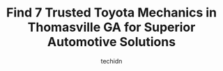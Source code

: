 ---
layout: ampstory
image: https://images.unsplash.com/photo-1513219872556-78665cfff8bb?ixlib=rb-4.0.3&ixid=MnwxMjA3fDB8MHxwaG90by1wYWdlfHx8fGVufDB8fHx8&auto=format&fit=crop&w=640&h=853&q=80
author: techidn
featured: false
description: Trust your vehicles maintenance and repairs to the 7 best Toyota Mechanic in Thomasville GA, USA. With their extensive experience, cutting-edge technology, and commitment to customer satisf
title: Find 7 Trusted Toyota Mechanics in Thomasville GA for Superior Automotive Solutions
cover:
   title: Find 7 Trusted Toyota Mechanics in Thomasville GA for Superior Automotive Solutions
   subtitle: Rickpate
   background: https://images.unsplash.com/photo-1513219872556-78665cfff8bb?ixlib=rb-4.0.3&ixid=MnwxMjA3fDB8MHxwaG90by1wYWdlfHx8fGVufDB8fHx8&auto=format&fit=crop&w=640&h=853&q=80

pages: 
 - layout: thirds
   top: <h1>#1 Redline Automotive</h1>
   bottom: "<p>I had an amazing experience with Levi at Redline. He went above and beyond to consult with me and help me navigate conflicting directions that I was receiving from my car</p>"
   background: https://www.knot35.com/toplist/wp-content/uploads/2023/06/best-toyota-mechanic-1-in-thomasville-ga-1685832081.jpeg
   backgroundblur: true
 - layout: thirds
   top: <h1>#2 Walmart Auto Care Centers</h1>
   bottom: "<p>15328 US-19, Thomasville, GA 31757, United States</p>"
   background: https://www.knot35.com/toplist/wp-content/uploads/2023/06/best-toyota-mechanic-2-in-thomasville-ga-1685832081.jpeg
   cta:
      link: https://www.knot35.com/toplist/find-7-trusted-toyota-mechanics-in-thomasville-ga-for-superior-automotive-solutions/
      text: Find 7 Trusted Toyota Mechanics in Thomasville GA for Superior Automotive Solutions
 - layout: thirds
   top: <h1>#3 Auto Air of Thomasville</h1>
   bottom: "<p>826 E Pinetree Blvd, Thomasville, GA 31792, United States</p>"
   background: https://www.knot35.com/toplist/wp-content/uploads/2023/06/best-toyota-mechanic-3-in-thomasville-ga-1685832081.jpeg
   cta:
      link: https://www.knot35.com/toplist/find-7-trusted-toyota-mechanics-in-thomasville-ga-for-superior-automotive-solutions/
      text: Find 7 Trusted Toyota Mechanics in Thomasville GA for Superior Automotive Solutions
 - layout: thirds
   top: <h1>#4 Dans Garage</h1>
   bottom: "<p>902 Madison Alley SE, Thomasville, GA 31792, United States</p>"
   background: https://images.unsplash.com/photo-1608411404720-c8f0417bcdba?ixlib=rb-4.0.3&ixid=MnwxMjA3fDB8MHxwaG90by1wYWdlfHx8fGVufDB8fHx8&auto=format&fit=crop&w=640&h=853&q=80
   cta:
      link: https://www.knot35.com/toplist/find-7-trusted-toyota-mechanics-in-thomasville-ga-for-superior-automotive-solutions/
      text: Find 7 Trusted Toyota Mechanics in Thomasville GA for Superior Automotive Solutions
 - layout: thirds
   top: <h1>#5 Jacks Service Center</h1>
   bottom: "<p>2980 E Pinetree Blvd, Thomasville, GA 31792, United States</p>"
   background: https://images.unsplash.com/photo-1531169509526-f8f1fdaa4a67?ixlib=rb-4.0.3&ixid=MnwxMjA3fDB8MHxwaG90by1wYWdlfHx8fGVufDB8fHx8&auto=format&fit=crop&w=640&h=853&q=80
   cta:
      link: https://www.knot35.com/toplist/find-7-trusted-toyota-mechanics-in-thomasville-ga-for-superior-automotive-solutions/
      text: Find 7 Trusted Toyota Mechanics in Thomasville GA for Superior Automotive Solutions
 - layout: thirds
   top: <h1>#6 Precision Auto Craft, INC.</h1>
   bottom: "<p>1017 E Jackson St, Thomasville, GA 31792, United States</p>"
   background: https://images.unsplash.com/photo-1547366785-564103df7e13?ixlib=rb-4.0.3&ixid=MnwxMjA3fDB8MHxwaG90by1wYWdlfHx8fGVufDB8fHx8&auto=format&fit=crop&w=640&h=853&q=80
   cta:
      link: https://www.knot35.com/toplist/find-7-trusted-toyota-mechanics-in-thomasville-ga-for-superior-automotive-solutions/
      text: Find 7 Trusted Toyota Mechanics in Thomasville GA for Superior Automotive Solutions
 - layout: thirds
   top: <h1>#7 German Import Service</h1>
   bottom: "<p>14262 US-19, Thomasville, GA 31757, United States</p>"
   background: https://images.unsplash.com/photo-1488554378835-f7acf46e6c98?ixlib=rb-4.0.3&ixid=MnwxMjA3fDB8MHxwaG90by1wYWdlfHx8fGVufDB8fHx8&auto=format&fit=crop&w=640&h=853&q=80
   cta:
      link: https://www.knot35.com/toplist/find-7-trusted-toyota-mechanics-in-thomasville-ga-for-superior-automotive-solutions/
      text: Find 7 Trusted Toyota Mechanics in Thomasville GA for Superior Automotive Solutions
 - layout: thirds
   middle: Continue reading...
   background: https://images.unsplash.com/photo-1597773150796-e5c14ebecbf5?ixlib=rb-4.0.3&ixid=MnwxMjA3fDB8MHxwaG90by1wYWdlfHx8fGVufDB8fHx8&auto=format&fit=crop&w=640&h=853&q=80
   cta:
      link: https://www.knot35.com/toplist/find-7-trusted-toyota-mechanics-in-thomasville-ga-for-superior-automotive-solutions/
      text: Find 7 Trusted Toyota Mechanics in Thomasville GA for Superior Automotive Solutions
      
---
